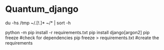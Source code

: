 # Quantum_django

du -hs /tmp ~/.[!.]* ~/* | sort -h

python -m pip install -r requirements.txt
pip install django[argon2]
pip freeze #check for dependencies
pip freeze > requirements.txt #create the requirements